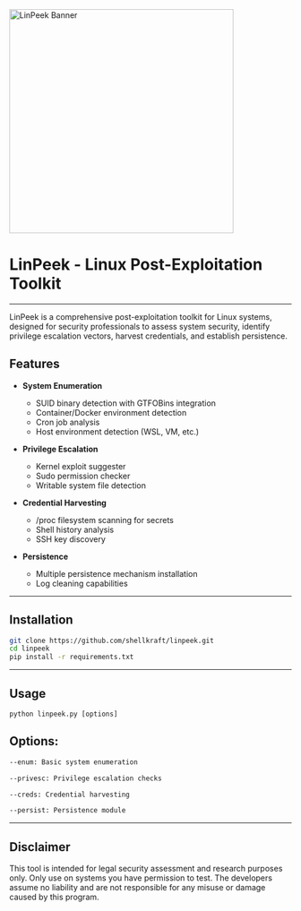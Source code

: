

<img src="https://github.com/user-attachments/assets/8fb086f3-341d-4383-9ae8-7e8808a6142f" width="400" alt="LinPeek Banner">

# LinPeek - Linux Post-Exploitation Toolkit
---

LinPeek is a comprehensive post-exploitation toolkit for Linux systems, designed for security professionals to assess system security, identify privilege escalation vectors, harvest credentials, and establish persistence.

## Features

- **System Enumeration**
  - SUID binary detection with GTFOBins integration
  - Container/Docker environment detection
  - Cron job analysis
  - Host environment detection (WSL, VM, etc.)

- **Privilege Escalation**
  - Kernel exploit suggester
  - Sudo permission checker
  - Writable system file detection

- **Credential Harvesting**
  - /proc filesystem scanning for secrets
  - Shell history analysis
  - SSH key discovery

- **Persistence**
  - Multiple persistence mechanism installation
  - Log cleaning capabilities

---
## Installation

```bash
git clone https://github.com/shellkraft/linpeek.git
cd linpeek
pip install -r requirements.txt
```
---

## Usage
```
python linpeek.py [options]
```

## Options:
```bash
--enum: Basic system enumeration

--privesc: Privilege escalation checks

--creds: Credential harvesting

--persist: Persistence module
```
---

## Disclaimer
This tool is intended for legal security assessment and research purposes only. Only use on systems you have permission to test. The developers assume no liability and are not responsible for any misuse or damage caused by this program.

